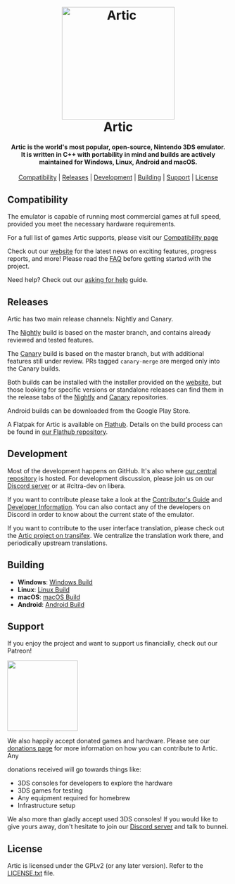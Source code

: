 <h1 align="center">
  <br>
  <a href="https://artic-emu.org/"><img src="https://i.imgur.com/crKbNDX.png" alt="Artic" width="256"></a>
  <br>
  <b>Artic</b>
  <br>
</h1>

<h4 align="center"><b>Artic</b> is the world's most popular, open-source, Nintendo 3DS emulator.
<br>
It is written in C++ with portability in mind and builds are actively maintained for Windows, Linux, Android and macOS.
</h4>


<p align="center">
  <a href="#compatibility">Compatibility</a> |
  <a href="#releases">Releases</a> |
  <a href="#development">Development</a> |
  <a href="#building">Building</a> |
  <a href="#support">Support</a> |
  <a href="#license">License</a>
</p>


## Compatibility

The emulator is capable of running most commercial games at full speed, provided you meet the necessary hardware requirements.

For a full list of games Artic supports, please visit our [Compatibility page](https://artic-emu.org/game/)

Check out our [website](https://artic-emu.org/) for the latest news on exciting features, progress reports, and more!
Please read the [FAQ](https://artic-emu.org/wiki/faq/) before getting started with the project.

Need help? Check out our [asking for help](https://artic-emu.org/help/reference/asking/) guide.

## Releases

Artic has two main release channels: Nightly and Canary.

The [Nightly](https://github.com/AURA-69/artic-nightly) build is based on the master branch, and contains already reviewed and tested features.

The [Canary](https://github.com/AURA-69/artic-canary) build is based on the master branch, but with additional features still under review. PRs tagged `canary-merge` are merged only into the Canary builds.

Both builds can be installed with the installer provided on the [website](https://artic-emu.org/download/), but those looking for specific versions or standalone releases can find them in the release tabs of the [Nightly](https://github.com/AURA-69/artic-nightly/releases) and [Canary](https://github.com/AURA-69/artic-canary/releases) repositories.

Android builds can be downloaded from the Google Play Store.

A Flatpak for Artic is available on [Flathub](https://flathub.org/apps/details/org.citra_emu.citra). Details on the build process can be found in [our Flathub repository](https://github.com/flathub/org.citra_emu.citra).

## Development

Most of the development happens on GitHub. It's also where [our central repository](https://github.com/citra-emu/citra) is hosted.
For development discussion, please join us on our [Discord server](https://artic-emu.org/discord/) or at #citra-dev on libera.

If you want to contribute please take a look at the [Contributor's Guide](https://github.com/AURA-69/artic/wiki/Contributing) and [Developer Information](https://github.com/AURA-69/artic/wiki/Developer-Information). You can also contact any of the developers on Discord in order to know about the current state of the emulator.

If you want to contribute to the user interface translation, please check out the [Artic project on transifex](https://www.transifex.com/citra/citra). We centralize the translation work there, and periodically upstream translations.

## Building

* __Windows__: [Windows Build](https://github.com/AURA-69/artic/wiki/Building-For-Windows)
* __Linux__: [Linux Build](https://github.com/AURA-69/artic/wiki/Building-For-Linux)
* __macOS__: [macOS Build](https://github.com/AURA-69/artic/wiki/Building-for-macOS)
* __Android__: [Android Build](https://github.com/AURA-69/artic/wiki/Building-for-Android)


## Support

If you enjoy the project and want to support us financially, check out our Patreon!

<a href="https://www.patreon.com/citraemu">
    <img src="https://c5.patreon.com/external/logo/become_a_patron_button@2x.png" width="160">
</a>

We also happily accept donated games and hardware.
Please see our [donations page](https://artic-emu.org/donate/) for more information on how you can contribute to Artic.
Any

 donations received will go towards things like:
* 3DS consoles for developers to explore the hardware
* 3DS games for testing
* Any equipment required for homebrew
* Infrastructure setup

We also more than gladly accept used 3DS consoles! If you would like to give yours away, don't hesitate to join our [Discord server](https://artic-emu.org/discord/) and talk to bunnei.


## License

Artic is licensed under the GPLv2 (or any later version). Refer to the [LICENSE.txt](https://github.com/citra-emu/citra/blob/master/license.txt) file.
